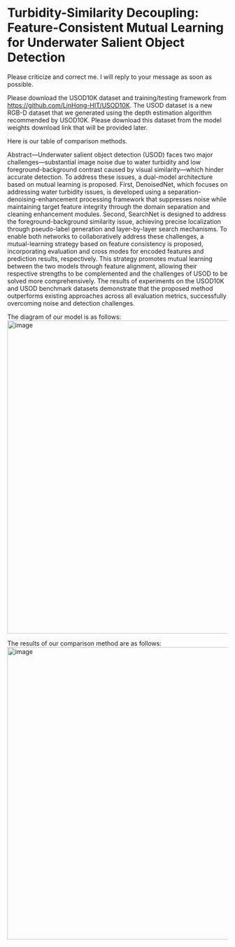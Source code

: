 # Turbidity-Similarity Decoupling: Feature-Consistent Mutual Learning for Underwater Salient Object Detection

Please criticize and correct me. I will reply to your message as soon as possible.

Please download the USOD10K dataset and training/testing framework from https://github.com/LinHong-HIT/USOD10K.
The USOD dataset is a new RGB-D dataset that we generated using the depth estimation algorithm recommended by USOD10K. Please download this dataset from the model weights download link that will be provided later.

Here is our table of comparison methods.

Abstract—Underwater salient object detection (USOD) faces two major challenges—substantial image noise due to water turbidity and low foreground-background contrast caused by visual similarity—which hinder accurate detection. To address these issues, a dual-model architecture based on mutual learning is proposed. First, DenoisedNet, which focuses on addressing water turbidity issues, is developed using a separation-denoising-enhancement processing framework that suppresses noise while maintaining target feature integrity through the domain separation and cleaning enhancement modules. Second, SearchNet is designed to address the foreground-background similarity issue, achieving precise localization through pseudo-label generation and layer-by-layer search mechanisms. To enable both networks to collaboratively address these challenges, a mutual-learning strategy based on feature consistency is proposed, incorporating evaluation and cross modes for encoded features and prediction results, respectively. This strategy promotes mutual learning between the two models through feature alignment, allowing their respective strengths to be complemented and the challenges of USOD to be solved more comprehensively. The results of experiments on the USOD10K and USOD benchmark datasets demonstrate that the proposed method outperforms existing approaches across all evaluation metrics, successfully overcoming noise and detection challenges.

The diagram of our model is as follows:
<img width="753" height="716" alt="image" src="https://github.com/user-attachments/assets/06b455c3-998a-44f5-ba1f-803e3bacab7b" />

The results of our comparison method are as follows:
<img width="847" height="669" alt="image" src="https://github.com/user-attachments/assets/fffb92ca-d461-4230-9e74-39064a89ce8d" />

